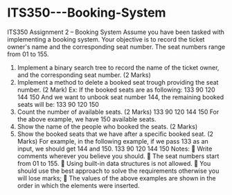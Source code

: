 # ITS350---Booking-System
ITS350
Assignment 2 – Booking System
Assume you have been tasked with implementing a booking system. Your objective is to record
the ticket owner's name and the corresponding seat number. The seat numbers range from 01
to 155.
1. Implement a binary search tree to record the name of the ticket owner, and the
corresponding seat number. (2 Marks)
2. Implement a method to delete a booked seat trough providing the seat number.
(2 Mark)
Ex: If the booked seats are as following:
133 90 120 144 150
And we want to unbook seat number 144, the remaining booked seats will be:
133 90 120 150
3. Count the number of available seats. (2 Marks)
133 90 120 144 150
For the above example, we have 150 available seats.
4. Show the name of the people who booked the seats. (2 Marks)
5. Show the booked seats that we have after a specific booked seat. (2 Marks)
For example, in the following example, if we pass 133 as an input, we should get 144 and 150.
133 90 120 144 150
Notes:
 Write comments wherever you believe you should.
 The seat numbers start from 01 to 155.
 Using built-in data structures is not allowed.
 You should use the best approach to solve the requirements otherwise you will lose
marks;
 The values of the above examples are shown in the order in which the elements were
inserted.

